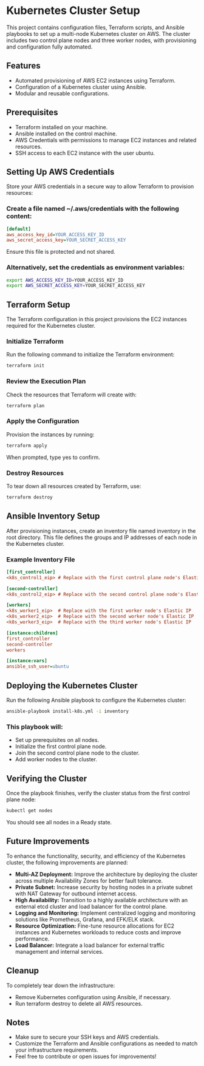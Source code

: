  # Kubernetes Cluster Setup 

 This project contains configuration files, Terraform scripts, and Ansible playbooks to set up a multi-node Kubernetes cluster on AWS. 
 The cluster includes two control plane nodes and three worker nodes, with provisioning and configuration fully automated. 

 ## Features 

 - Automated provisioning of AWS EC2 instances using Terraform. 
 - Configuration of a Kubernetes cluster using Ansible. 
 - Modular and reusable configurations. 

 ## Prerequisites 

 - Terraform installed on your machine. 
 - Ansible installed on the control machine. 
 - AWS Credentials with permissions to manage EC2 instances and related resources. 
 - SSH access to each EC2 instance with the user ubuntu. 

 ## Setting Up AWS Credentials 

 Store your AWS credentials in a secure way to allow Terraform to provision resources: 

 ### Create a file named ~/.aws/credentials with the following content: 
 ```ini 
 [default] 
 aws_access_key_id=YOUR_ACCESS_KEY_ID 
 aws_secret_access_key=YOUR_SECRET_ACCESS_KEY 
 ``` 
 Ensure this file is protected and not shared. 

 ### Alternatively, set the credentials as environment variables: 
 ```bash 
 export AWS_ACCESS_KEY_ID=YOUR_ACCESS_KEY_ID 
 export AWS_SECRET_ACCESS_KEY=YOUR_SECRET_ACCESS_KEY 
 ``` 

 ## Terraform Setup 

 The Terraform configuration in this project provisions the EC2 instances required for the Kubernetes cluster. 

 ### Initialize Terraform 
 Run the following command to initialize the Terraform environment: 
 ```bash 
 terraform init 
 ``` 

 ### Review the Execution Plan 
 Check the resources that Terraform will create with: 
 ```bash 
 terraform plan 
 ``` 

 ### Apply the Configuration 
 Provision the instances by running: 
 ```bash 
 terraform apply 
 ``` 
 When prompted, type yes to confirm. 

 ### Destroy Resources 
 To tear down all resources created by Terraform, use: 
 ```bash 
 terraform destroy 
 ``` 

 ## Ansible Inventory Setup 

 After provisioning instances, create an inventory file named inventory in the root directory. 
 This file defines the groups and IP addresses of each node in the Kubernetes cluster. 

 ### Example Inventory File 
 ```ini 
 [first_controller] 
 <k8s_control1_eip> # Replace with the first control plane node's Elastic IP 

 [second-controller] 
 <k8s_control2_eip> # Replace with the second control plane node's Elastic IP 

 [workers] 
 <k8s_worker1_eip>  # Replace with the first worker node's Elastic IP 
 <k8s_worker2_eip>  # Replace with the second worker node's Elastic IP 
 <k8s_worker3_eip>  # Replace with the third worker node's Elastic IP 

 [instance:children] 
 first_controller 
 second-controller 
 workers 

 [instance:vars] 
 ansible_ssh_user=ubuntu 
 ``` 

 ## Deploying the Kubernetes Cluster 

 Run the following Ansible playbook to configure the Kubernetes cluster: 
 ```bash 
 ansible-playbook install-k8s.yml -i inventory 
 ``` 

 ### This playbook will: 
 - Set up prerequisites on all nodes. 
 - Initialize the first control plane node. 
 - Join the second control plane node to the cluster. 
 - Add worker nodes to the cluster. 

 ## Verifying the Cluster 

 Once the playbook finishes, verify the cluster status from the first control plane node: 
 ```bash 
 kubectl get nodes 
 ``` 
 You should see all nodes in a Ready state. 

 ## Future Improvements 

 To enhance the functionality, security, and efficiency of the Kubernetes cluster, the following improvements are planned: 

 - **Multi-AZ Deployment:** Improve the architecture by deploying the cluster across multiple Availability Zones for better fault tolerance. 
 - **Private Subnet:** Increase security by hosting nodes in a private subnet with NAT Gateway for outbound internet access. 
 - **High Availability:** Transition to a highly available architecture with an external etcd cluster and load balancer for the control plane. 
 - **Logging and Monitoring:** Implement centralized logging and monitoring solutions like Prometheus, Grafana, and EFK/ELK stack. 
 - **Resource Optimization:** Fine-tune resource allocations for EC2 instances and Kubernetes workloads to reduce costs and improve performance. 
 - **Load Balancer:** Integrate a load balancer for external traffic management and internal services. 

 ## Cleanup 

 To completely tear down the infrastructure: 

 - Remove Kubernetes configuration using Ansible, if necessary. 
 - Run terraform destroy to delete all AWS resources. 

 ## Notes 

 - Make sure to secure your SSH keys and AWS credentials. 
 - Customize the Terraform and Ansible configurations as needed to match your infrastructure requirements. 
 - Feel free to contribute or open issues for improvements! 

